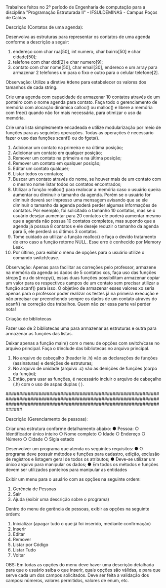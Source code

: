 Trabalhos feitos no 2º período de Engenharia de computação para a disciplina "Programação Estruturada II" - IFSULDEMINAS - Campus Poços de Caldas

Descrição (Contatos de uma agenda):

Desenvolva as estruturas para representar os contatos de uma agenda conforme a descrição a seguir:
1. endereço com char rua[50], int numero, char bairro[50] e char cidade[50];
2. telefone com char ddd[2] e char numero[9];
3. contato com char nome[50], char email[30], endereco e um array para armazenar 2 telefones um para o fixo e outro para o celular telefone[2].

Observação: Utilize a diretiva #dene para estabelecer os valores dos tamanhos de cada string.

Crie uma agenda com capacidade de armazenar 10 contatos através de um ponteiro com o nome agenda para contato. Faça todo o gerenciamento de memória com alocação dinâmica calloc() ou malloc() e libere a memória com free() quando não for mais necessária, para otimizar o uso da memória.

Crie uma lista simplesmente encadeada e utilize modularização por meio de funções para as seguintes operações. Todas as operações é necessário fazer o uso das funções scanf() ou do fgets().

1. Adicionar um contato na primeira e na última posição;
2. Adicionar um contato em qualquer posição;
3. Remover um contato na primeira e na última posição;
4. Remover um contato em qualquer posição;
5. Editar um contato qualquer;
6. Listar todos os contatos;
7. Buscar um contato através do nome, se houver mais de um contato com o mesmo nome listar todos os contatos encontrados;
8. Utilizar a função realloc() para realocar a memória caso o usuário queira aumentar ou diminuir o tamanho da agenda. Porém se o usuário for diminuir deverá ser impresso uma mensagem avisando que se ele diminuir o tamanho da agenda poderá perder algumas informações de contatos. Por exemplo, foi solicitado o tamanho 10 contatos, mas se o usuário desejar aumentar para 20 contatos ele poderá aumentar mesmo que a agenda não possua 10 contatos completos, mas supondo que a agenda já possua 8 contatos e ele deseje reduzir o tamanho da agenda para 5, ele perderá os últimos 3 contatos.
9. Tome cuidado ao utilizar a função realloc() e faça o devido tratamento de erro caso a função retorne NULL. Esse erro é conhecido por Memory Leak.
10. Por último, para exibir o menu de opções para o usuário utilize o comando switch/case.

Observação: Apenas para facilitar as correções pelo professor, armazene na memória da agenda os dados de 5 contatos xos, faça uso das funções strcpy() ou do strncpy(), essas duas funções possibilitam armazenar copiar um valor para os respectivos campos de um contato sem precisar utilizar a função scanf() para isso. O
objetivo de armazenar esses valores xo seria apenas para o professor poder realizar os testes já na primeira execução e não precisar car preenchendo sempre os dados de um contato através do scanf() na correção dos trabalhos. Quem não zer essa parte vai perder nota!

Criação de bibliotecas

Fazer uso de 2 bibliotecas uma para armazenar as estruturas e outra para armazenar as funções das listas.

Deixar apenas a função main() com o menu de opções com switch/case no arquivo principal. Faça o #include das bibliotecas no arquivo principal.

1. No arquivo de cabeçalho (header le .h) vão as declarações de funções (assinaturas) e denições de estruturas;
2. No arquivo de unidade (arquivo .c) vão as denições de funções (corpo da função);
3. Então, para usar as funções, é necessário incluir o arquivo de cabeçalho (.h) com o uso de aspas duplas
( ).

##############################################################################################################################################################################

Descrição (Gerenciamento de pessoas):

Criar uma estrutura conforme detalhamento abaixo:
● Pessoa:
○ Identificador único inteiro
○ Nome completo
○ Idade
○ Endereço
○ Número
○ Cidade
○ Sigla estado

Desenvolver um programa que atenda os seguintes requisitos:
● O programa deve possuir métodos e funções para cadastro, edição, exclusão de registros e listagem geral de todos os atributos;
● Deve-se utilizar um único arquivo para manipular os dados;
● Em todos os métodos e funções devem ser utilizados ponteiros para manipular as entidades

Exibir um menu para o usuário com as opções na seguinte ordem:
1. Gerência de Pessoas
2. Sair
3. Ajuda (exibir uma descrição sobre o programa)

Dentro do menu de gerência de pessoas, exibir as opções na seguinte ordem:
1. Inicializar (apagar tudo o que já foi inserido, mediante confirmação)
2. Inserir
3. Editar
4. Remover
5. Listar por Código
6. Listar Tudo
7. Voltar

OBS: Em todas as opções do menu deve haver uma descrição detalhada para que o usuário saiba o que inserir,
quais opções são válidas, e para que serve cada um dos campos solicitados. Deve ser feita a validação dos
campos: números, valores permitidos, valores de enum, etc.
